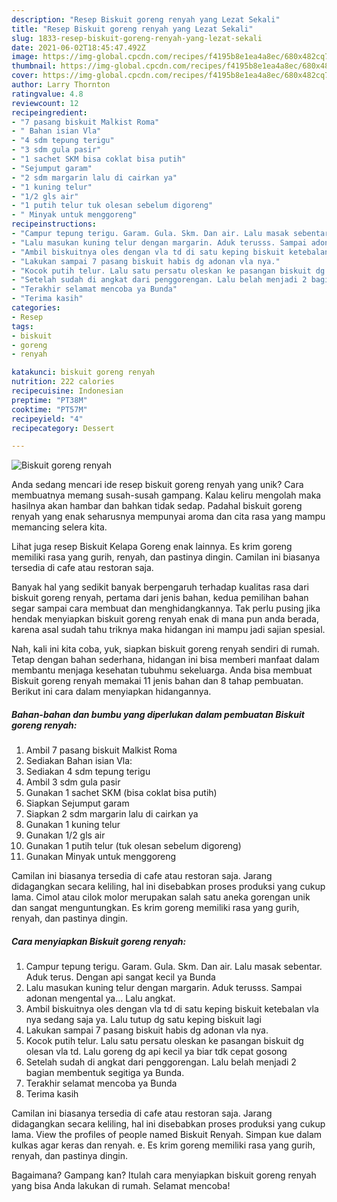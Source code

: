 ```yaml
---
description: "Resep Biskuit goreng renyah yang Lezat Sekali"
title: "Resep Biskuit goreng renyah yang Lezat Sekali"
slug: 1833-resep-biskuit-goreng-renyah-yang-lezat-sekali
date: 2021-06-02T18:45:47.492Z
image: https://img-global.cpcdn.com/recipes/f4195b8e1ea4a8ec/680x482cq70/biskuit-goreng-renyah-foto-resep-utama.jpg
thumbnail: https://img-global.cpcdn.com/recipes/f4195b8e1ea4a8ec/680x482cq70/biskuit-goreng-renyah-foto-resep-utama.jpg
cover: https://img-global.cpcdn.com/recipes/f4195b8e1ea4a8ec/680x482cq70/biskuit-goreng-renyah-foto-resep-utama.jpg
author: Larry Thornton
ratingvalue: 4.8
reviewcount: 12
recipeingredient:
- "7 pasang biskuit Malkist Roma"
- " Bahan isian Vla"
- "4 sdm tepung terigu"
- "3 sdm gula pasir"
- "1 sachet SKM bisa coklat bisa putih"
- "Sejumput garam"
- "2 sdm margarin lalu di cairkan ya"
- "1 kuning telur"
- "1/2 gls air"
- "1 putih telur tuk olesan sebelum digoreng"
- " Minyak untuk menggoreng"
recipeinstructions:
- "Campur tepung terigu. Garam. Gula. Skm. Dan air. Lalu masak sebentar. Aduk terus. Dengan api sangat kecil ya Bunda"
- "Lalu masukan kuning telur dengan margarin. Aduk terusss. Sampai adonan mengental ya... Lalu angkat."
- "Ambil biskuitnya oles dengan vla td di satu keping biskuit ketebalan vla nya sedang saja ya. Lalu tutup dg satu keping biskuit lagi"
- "Lakukan sampai 7 pasang biskuit habis dg adonan vla nya."
- "Kocok putih telur. Lalu satu persatu oleskan ke pasangan biskuit dg olesan vla td. Lalu goreng dg api kecil ya biar tdk cepat gosong"
- "Setelah sudah di angkat dari penggorengan. Lalu belah menjadi 2 bagian membentuk segitiga ya Bunda."
- "Terakhir selamat mencoba ya Bunda"
- "Terima kasih"
categories:
- Resep
tags:
- biskuit
- goreng
- renyah

katakunci: biskuit goreng renyah 
nutrition: 222 calories
recipecuisine: Indonesian
preptime: "PT38M"
cooktime: "PT57M"
recipeyield: "4"
recipecategory: Dessert

---
```



![Biskuit goreng renyah](https://img-global.cpcdn.com/recipes/f4195b8e1ea4a8ec/680x482cq70/biskuit-goreng-renyah-foto-resep-utama.jpg)

Anda sedang mencari ide resep biskuit goreng renyah yang unik? Cara membuatnya memang susah-susah gampang. Kalau keliru mengolah maka hasilnya akan hambar dan bahkan tidak sedap. Padahal biskuit goreng renyah yang enak seharusnya mempunyai aroma dan cita rasa yang mampu memancing selera kita.

Lihat juga resep Biskuit Kelapa Goreng enak lainnya. Es krim goreng memiliki rasa yang gurih, renyah, dan pastinya dingin. Camilan ini biasanya tersedia di cafe atau restoran saja.

Banyak hal yang sedikit banyak berpengaruh terhadap kualitas rasa dari biskuit goreng renyah, pertama dari jenis bahan, kedua pemilihan bahan segar sampai cara membuat dan menghidangkannya. Tak perlu pusing jika hendak menyiapkan biskuit goreng renyah enak di mana pun anda berada, karena asal sudah tahu triknya maka hidangan ini mampu jadi sajian spesial.


Nah, kali ini kita coba, yuk, siapkan biskuit goreng renyah sendiri di rumah. Tetap dengan bahan sederhana, hidangan ini bisa memberi manfaat dalam membantu menjaga kesehatan tubuhmu sekeluarga. Anda bisa membuat Biskuit goreng renyah memakai 11 jenis bahan dan 8 tahap pembuatan. Berikut ini cara dalam menyiapkan hidangannya.

<!--inarticleads1-->

##### Bahan-bahan dan bumbu yang diperlukan dalam pembuatan Biskuit goreng renyah:

1. Ambil 7 pasang biskuit Malkist Roma
1. Sediakan  Bahan isian Vla:
1. Sediakan 4 sdm tepung terigu
1. Ambil 3 sdm gula pasir
1. Gunakan 1 sachet SKM (bisa coklat bisa putih)
1. Siapkan Sejumput garam
1. Siapkan 2 sdm margarin lalu di cairkan ya
1. Gunakan 1 kuning telur
1. Gunakan 1/2 gls air
1. Gunakan 1 putih telur (tuk olesan sebelum digoreng)
1. Gunakan  Minyak untuk menggoreng


Camilan ini biasanya tersedia di cafe atau restoran saja. Jarang didagangkan secara keliling, hal ini disebabkan proses produksi yang cukup lama. Cimol atau cilok molor merupakan salah satu aneka gorengan unik dan sangat menguntungkan. Es krim goreng memiliki rasa yang gurih, renyah, dan pastinya dingin. 

<!--inarticleads2-->

##### Cara menyiapkan Biskuit goreng renyah:

1. Campur tepung terigu. Garam. Gula. Skm. Dan air. Lalu masak sebentar. Aduk terus. Dengan api sangat kecil ya Bunda
1. Lalu masukan kuning telur dengan margarin. Aduk terusss. Sampai adonan mengental ya... Lalu angkat.
1. Ambil biskuitnya oles dengan vla td di satu keping biskuit ketebalan vla nya sedang saja ya. Lalu tutup dg satu keping biskuit lagi
1. Lakukan sampai 7 pasang biskuit habis dg adonan vla nya.
1. Kocok putih telur. Lalu satu persatu oleskan ke pasangan biskuit dg olesan vla td. Lalu goreng dg api kecil ya biar tdk cepat gosong
1. Setelah sudah di angkat dari penggorengan. Lalu belah menjadi 2 bagian membentuk segitiga ya Bunda.
1. Terakhir selamat mencoba ya Bunda
1. Terima kasih


Camilan ini biasanya tersedia di cafe atau restoran saja. Jarang didagangkan secara keliling, hal ini disebabkan proses produksi yang cukup lama. View the profiles of people named Biskuit Renyah. Simpan kue dalam kulkas agar keras dan renyah. e. Es krim goreng memiliki rasa yang gurih, renyah, dan pastinya dingin. 

Bagaimana? Gampang kan? Itulah cara menyiapkan biskuit goreng renyah yang bisa Anda lakukan di rumah. Selamat mencoba!

